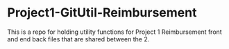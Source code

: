 # Project1-GitUtil-Reimbursement
This is a repo for holding utility functions for Project 1 Reimbursement front and end back files that are shared between the 2.
